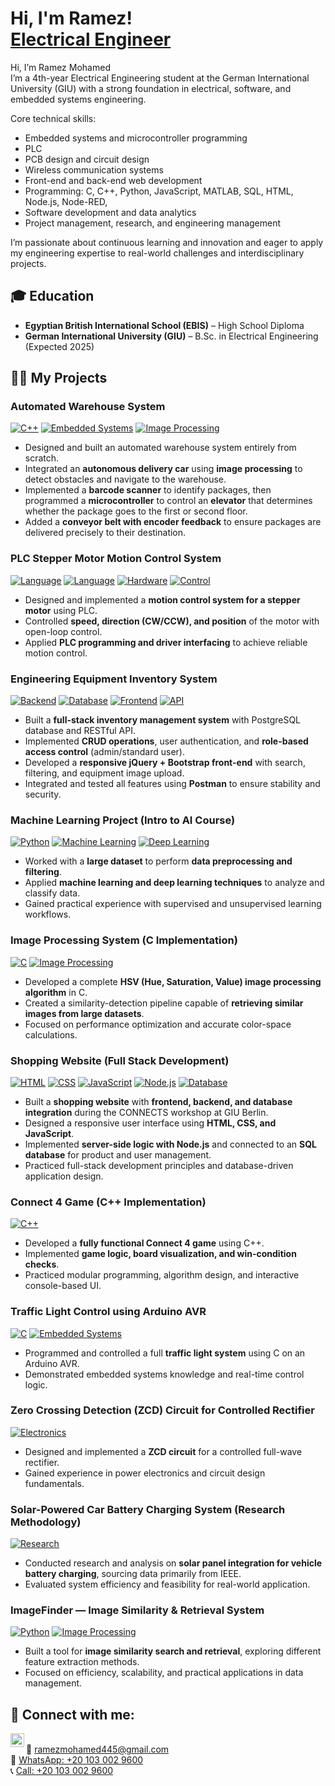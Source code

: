 <h1>Hi, I'm Ramez! <br/><a href="https://github.com/joshmadakor1">Electrical Engineer</a></h1>

Hi, I’m Ramez Mohamed  
I’m a 4th-year Electrical Engineering student at the German International University (GIU) with a strong foundation in electrical, software, and embedded systems engineering.

Core technical skills:

- Embedded systems and microcontroller programming
- PLC
- PCB design and circuit design  
- Wireless communication systems  
- Front-end and back-end web development  
- Programming: C, C++, Python, JavaScript, MATLAB, SQL, HTML, Node.js, Node-RED, 
- Software development and data analytics  
- Project management, research, and engineering management  

I’m passionate about continuous learning and innovation and eager to apply my engineering expertise to real-world challenges and interdisciplinary projects.

<h2>🎓 Education</h2>

- **Egyptian British International School (EBIS)** – High School Diploma  
- **German International University (GIU)** – B.Sc. in Electrical Engineering (Expected 2025)  

<h2>👨‍💻 My Projects</h2>

### Automated Warehouse System  
[![C++](https://img.shields.io/badge/Language-C++-00599C?logo=c%2B%2B&logoColor=white)](https://isocpp.org/) 
[![Embedded Systems](https://img.shields.io/badge/Embedded-Systems-green)]() 
[![Image Processing](https://img.shields.io/badge/Image-Processing-blue)]()
- Designed and built an automated warehouse system entirely from scratch.  
- Integrated an **autonomous delivery car** using **image processing** to detect obstacles and navigate to the warehouse.  
- Implemented a **barcode scanner** to identify packages, then programmed a **microcontroller** to control an **elevator** that determines whether the package goes to the first or second floor.  
- Added a **conveyor belt with encoder feedback** to ensure packages are delivered precisely to their destination.

### PLC Stepper Motor Motion Control System  
[![Language](https://img.shields.io/badge/Language-Ladder%20Logic-orange)]() [![Language](https://img.shields.io/badge/Language-FBD-yellow)]()   [![Hardware](https://img.shields.io/badge/Hardware-PLC-green)]()  [![Control](https://img.shields.io/badge/Motion-Control-blue)]()  

- Designed and implemented a **motion control system for a stepper motor** using PLC.  
- Controlled **speed, direction (CW/CCW), and position** of the motor with open-loop control.  
- Applied **PLC programming and driver interfacing** to achieve reliable motion control.
   
### Engineering Equipment Inventory System  
[![Backend](https://img.shields.io/badge/Backend-Node.js-green)]() [![Database](https://img.shields.io/badge/Database-PostgreSQL-blue)]() [![Frontend](https://img.shields.io/badge/Frontend-jQuery%20%26%20Bootstrap-yellow)]() [![API](https://img.shields.io/badge/API-RESTful-orange)]()  

- Built a **full-stack inventory management system** with PostgreSQL database and RESTful API.  
- Implemented **CRUD operations**, user authentication, and **role-based access control** (admin/standard user).  
- Developed a **responsive jQuery + Bootstrap front-end** with search, filtering, and equipment image upload.  
- Integrated and tested all features using **Postman** to ensure stability and security.  

### Machine Learning Project (Intro to AI Course)  
[![Python](https://img.shields.io/badge/Language-Python-3776AB?logo=python&logoColor=white)](https://www.python.org/) 
[![Machine Learning](https://img.shields.io/badge/Machine-Learning-orange)]()
[![Deep Learning](https://img.shields.io/badge/Deep-Learning-red)]()
- Worked with a **large dataset** to perform **data preprocessing and filtering**.  
- Applied **machine learning and deep learning techniques** to analyze and classify data.  
- Gained practical experience with supervised and unsupervised learning workflows.  

### Image Processing System (C Implementation)  
[![C](https://img.shields.io/badge/Language-C-A8B9CC?logo=c&logoColor=white)](https://en.wikipedia.org/wiki/C_(programming_language)) 
[![Image Processing](https://img.shields.io/badge/Image-Processing-blue)]()
- Developed a complete **HSV (Hue, Saturation, Value) image processing algorithm** in C.  
- Created a similarity-detection pipeline capable of **retrieving similar images from large datasets**.  
- Focused on performance optimization and accurate color-space calculations.  

### Shopping Website (Full Stack Development)  
[![HTML](https://img.shields.io/badge/Frontend-HTML-orange)]() 
[![CSS](https://img.shields.io/badge/Frontend-CSS-blue)]() 
[![JavaScript](https://img.shields.io/badge/Frontend-JS-yellow)]() 
[![Node.js](https://img.shields.io/badge/Backend-Node.js-green)]() 
[![Database](https://img.shields.io/badge/Database-SQL-lightgrey)]()
- Built a **shopping website** with **frontend, backend, and database integration** during the CONNECTS workshop at GIU Berlin.  
- Designed a responsive user interface using **HTML, CSS, and JavaScript**.  
- Implemented **server-side logic with Node.js** and connected to an **SQL database** for product and user management.  
- Practiced full-stack development principles and database-driven application design.  

### Connect 4 Game (C++ Implementation)  
[![C++](https://img.shields.io/badge/Language-C++-00599C?logo=c%2B%2B&logoColor=white)](https://isocpp.org/)
- Developed a **fully functional Connect 4 game** using C++.  
- Implemented **game logic, board visualization, and win-condition checks**.  
- Practiced modular programming, algorithm design, and interactive console-based UI.  

### Traffic Light Control using Arduino AVR  
[![C](https://img.shields.io/badge/Language-C-A8B9CC?logo=c&logoColor=white)](https://en.wikipedia.org/wiki/C_(programming_language)) 
[![Embedded Systems](https://img.shields.io/badge/Embedded-Systems-green)]()
- Programmed and controlled a full **traffic light system** using C on an Arduino AVR.  
- Demonstrated embedded systems knowledge and real-time control logic.  

### Zero Crossing Detection (ZCD) Circuit for Controlled Rectifier  
[![Electronics](https://img.shields.io/badge/Power-Electronics-yellow)]()
- Designed and implemented a **ZCD circuit** for a controlled full-wave rectifier.  
- Gained experience in power electronics and circuit design fundamentals.  

### Solar-Powered Car Battery Charging System (Research Methodology)  
[![Research](https://img.shields.io/badge/Research-Solar%20Energy-brightgreen)]()
- Conducted research and analysis on **solar panel integration for vehicle battery charging**, sourcing data primarily from IEEE.  
- Evaluated system efficiency and feasibility for real-world application.  

### ImageFinder — Image Similarity & Retrieval System  
[![Python](https://img.shields.io/badge/Language-Python-3776AB?logo=python&logoColor=white)](https://www.python.org/) 
[![Image Processing](https://img.shields.io/badge/Image-Processing-blue)]()
- Built a tool for **image similarity search and retrieval**, exploring different feature extraction methods.  
- Focused on efficiency, scalability, and practical applications in data management.




<h2> 🤳 Connect with me:</h2>

[<img align="left" alt="LinkedIn" width="22px" src="https://cdn.jsdelivr.net/npm/simple-icons@v3/icons/linkedin.svg" />][linkedin]  
📧 [ramezmohamed445@gmail.com](mailto:ramezmohamed445@gmail.com)  
💬 [WhatsApp: +20 103 002 9600](https://wa.me/201030029600)  
📞 [Call: +20 103 002 9600](tel:+201030029600)  

[linkedin]: https://www.linkedin.com/in/r-mohamed-


<!--
**joshmadakor1/joshmadakor1** is a ✨ _special_ ✨ repository because its `README.md` (this file) appears on your GitHub profile.

Here are some ideas to get you started:

- 🔭 I’m currently working on ...
- 🌱 I’m currently learning ...
- 👯 I’m looking to collaborate on ...
- 🤔 I’m looking for help with ...
- 💬 Ask me about ...
- 📫 How to reach me: ...
- 😄 Pronouns: ...
- ⚡ Fun fact: ...
-->
